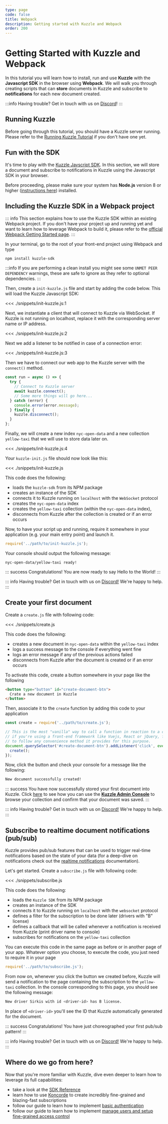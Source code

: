 ```yaml
---
type: page
code: false
title: Webpack
description: Getting started with Kuzzle and Webpack
order: 200
---
```


# Getting Started with Kuzzle and Webpack

In this tutorial you will learn how to install, run and use **Kuzzle** with the **Javascript SDK** in the browser using **Webpack**.
We will walk you through creating scripts that can **store** documents in Kuzzle and subscribe to **notifications** for each new document created.

:::info
Having trouble? Get in touch with us on [Discord](http://join.discord.kuzzle.io)!
:::

## Running Kuzzle

Before going through this tutorial, you should have a Kuzzle server running. Please refer to the [Running Kuzzle Tutorial](/core/2/guides/getting-started/run-kuzzle) if you don't have one yet.

## Fun with the SDK

It's time to play with the [Kuzzle Javscript SDK](/sdk/js/7). In this section, we will store a document and subscribe to notifications in Kuzzle using the Javascript SDK in your browser.

Before proceeding, please make sure your system has **Node.js** version 8 or higher ([instructions here](https://nodejs.org/en/download/)) installed.

## Including the Kuzzle SDK in a Webpack project

::: info
This section explains how to use the Kuzzle SDK within an existing Webpack project.
If you don't have your project up and running yet and want to learn how to leverage Webpack to build it, please refer to
the [official Webpack Getting Started page](https://webpack.js.org/guides/getting-started).
:::

In your terminal, go to the root of your front-end project using Webpack and type

```bash
npm install kuzzle-sdk
```

:::info
If you are performing a clean install you might see some `UNMET PEER DEPENDENCY` warnings, these are safe to ignore as they refer to optional dependencies.
:::

Then, create a `init-kuzzle.js` file and start by adding the code below. This will load the Kuzzle Javascript SDK:

<<< ./snippets/init-kuzzle.js:1

Next, we instantiate a client that will connect to Kuzzle via WebSocket. If Kuzzle is not running on localhost, replace it with the corresponding server name or IP address.

<<< ./snippets/init-kuzzle.js:2

Next we add a listener to be notified in case of a connection error:

<<< ./snippets/init-kuzzle.js:3

Then we have to connect our web app to the Kuzzle server with the `connect()` method.

```js
const run = async () => {
  try {
    // Connect to Kuzzle server
    await kuzzle.connect();
    // Some more things will go here...
  } catch (error) {
    console.error(error.message);
  } finally {
    kuzzle.disconnect();
  }
};
```

Finally, we will create a new index `nyc-open-data` and a new collection
`yellow-taxi` that we will use to store data later on.

<<< ./snippets/init-kuzzle.js:4

Your `kuzzle-init.js` file should now look like this:

<<< ./snippets/init-kuzzle.js

This code does the following:

- loads the `kuzzle-sdk` from its NPM package
- creates an instance of the SDK
- connects it to Kuzzle running on `localhost` with the `WebSocket` protocol
- creates the `nyc-open-data` index
- creates the `yellow-taxi` collection (within the `nyc-open-data` index),
- disconnects from Kuzzle after the collection is created or if an error occurs

Now, to have your script up and running, require it somewhere in your application
(e.g. your main entry point) and launch it.

```js
require('../path/to/init-kuzzle.js');
```

Your console should output the following message:

```
nyc-open-data/yellow-taxi ready!
```

::: success
Congratulations! You are now ready to say Hello to the World!
:::

::: info
Having trouble? Get in touch with us on [Discord!](http://join.discord.kuzzle.io) We're happy to help.
:::

## Create your first document

Create a `create.js` file with following code:

<<< ./snippets/create.js

This code does the following:

- creates a new document in `nyc-open-data` within the `yellow-taxi` index
- logs a success message to the console if everything went fine
- logs an error message if any of the previous actions failed
- disconnects from Kuzzle after the document is created or if an error occurs

To activate this code, create a button somewhere in your page like the following

```html
<button type="button" id="create-document-btn">
  Crate a new document in Kuzzle
</button>
```

Then, associate it to the `create` function by adding this code to your application

```js
const create = require('../path/to/create.js');

// This is the most "vanilla" way to call a function in reaction to a click,
// if you're using a front-end framework like Vuejs, React or jQuery, feel free
// to follow any convenience method it provides for this purpose.
document.querySelector('#create-document-btn').addListener('click', event => {
  create();
});
```

Now, click the button and check your console for a message like the following:

```bash
New document successfully created!
```

::: success
You have now successfully stored your first document into Kuzzle. Click
[here](http://next-console.kuzzle.io) to see how you can use the
[**Kuzzle Admin Console**](http://console.kuzzle.io) to browse your collection and
confirm that your document was saved.
:::

::: info
Having trouble? Get in touch with us on [Discord!](http://join.discord.kuzzle.io) We're happy to help.
:::

## Subscribe to realtime document notifications (pub/sub)

Kuzzle provides pub/sub features that can be used to trigger real-time notifications based on the state of your data (for a deep-dive on notifications check out the [realtime notifications](/sdk/js/7/essentials/realtime-notifications) documentation).

Let's get started. Create a `subscribe.js` file with following code:

<<< ./snippets/subscribe.js

This code does the following:

- loads the `Kuzzle SDK` from its NPM package
- creates an instance of the SDK
- connects it to Kuzzle running on `localhost` with the `websocket` protocol
- defines a filter for the subscription to be done later (drivers with "B" license)
- defines a callback that will be called whenever a notification is received from Kuzzle (print driver name to console)
- subscribes for notifications on the `yellow-taxi` collection

You can execute this code in the same page as before or in another page of your app. Whatever option you choose, to
execute the code, you just need to require it in your page

```js
require('../path/to/subscribe.js');
```

From now on, whenever you click the button we created before, Kuzzle will send a notification to the page containing
the subscription to the `yellow-taxi` collection. In the console corresponding to this page, you should see the following message:

```bash
New driver Sirkis with id <driver-id> has B license.
```

In place of `<driver-id>` you'll see the ID that Kuzzle automatically generated for the document.

::: success
Congratulations! You have just choreographed your first pub/sub pattern!
:::

::: info
Having trouble? Get in touch with us on [Discord!](http://join.discord.kuzzle.io) We're happy to help.
:::

## Where do we go from here?

Now that you're more familiar with Kuzzle, dive even deeper to learn how to leverage its full capabilities:

- take a look at the [SDK Reference](/sdk/js/7)
- learn how to use [Koncorde](/core/2/api/koncorde-filters-syntax) to create incredibly fine-grained and blazing-fast subscriptions
- follow our guide to learn how to implement [basic authentication](/core/2/guides/main-concepts/authentication#local-strategy)
- follow our guide to learn how to implement [manage users and setup fine-grained access control](/core/2/guides/main-concepts/permissions)
